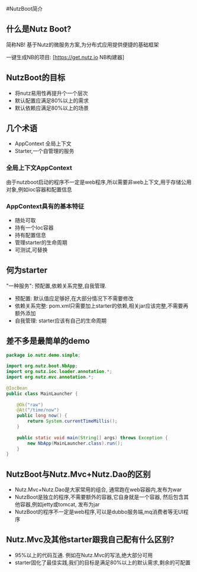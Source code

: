 #NutzBoot简介

## 什么是Nutz Boot?

简称NB! 基于Nutz的微服务方案,为分布式应用提供便捷的基础框架

一键生成NB的项目: [https://get.nutz.io NB构建器]

## NutzBoot的目标

* 将nutz易用性再提升个一个层次
* 默认配置应满足80%以上的需求
* 默认依赖应满足80%以上的场景

## 几个术语

* AppContext 全局上下文
* Starter,一个自管理的服务

### 全局上下文AppContext

由于nutzboot启动的程序不一定是web程序,所以需要非web上下文,用于存储公用对象,例如ioc容器和配置信息

### AppContext具有的基本特征

* 随处可取
* 持有一个Ioc容器
* 持有配置信息
* 管理starter的生命周期
* 可测试,可替换

## 何为starter

"一种服务": 预配置,依赖关系完整,自我管理.

* 预配置: 默认值应足够好,在大部分情况下不需要修改
* 依赖关系完整: pom.xml只需要加上starter的依赖,相关jar应该完整,不需要再额外添加
* 自我管理: starter应该有自己的生命周期

## 差不多是最简单的demo

```java
package io.nutz.demo.simple;
	
import org.nutz.boot.NbApp;
import org.nutz.ioc.loader.annotation.*;
import org.nutz.mvc.annotation.*;
	
@IocBean
public class MainLauncher {
	
    @Ok("raw")
    @At("/time/now")
    public long now() {
        return System.currentTimeMillis();
    }
	
    public static void main(String[] args) throws Exception {
        new NbApp(MainLauncher.class).run();
    }
}
```

## NutzBoot与Nutz.Mvc+Nutz.Dao的区别

* Nutz.Mvc+Nutz.Dao是大家常用的组合, 通常跑在web容器内,发布为war
* NutzBoot是独立的程序,不需要额外的容器,它自身就是一个容器, 然后包含其他容器,例如jetty或tomcat, 发布为jar
* NutzBoot的程序不一定是web程序,可以是dubbo服务端,mq消费者等无UI程序
	
## Nutz.Mvc及其他starter跟我自己配有什么区别?

* 95%以上的代码互通. 例如在Nutz.Mvc的写法,绝大部分可用
* starter固化了最佳实践,我们的目标是满足80%以上的默认需求,剩余的可配置
	